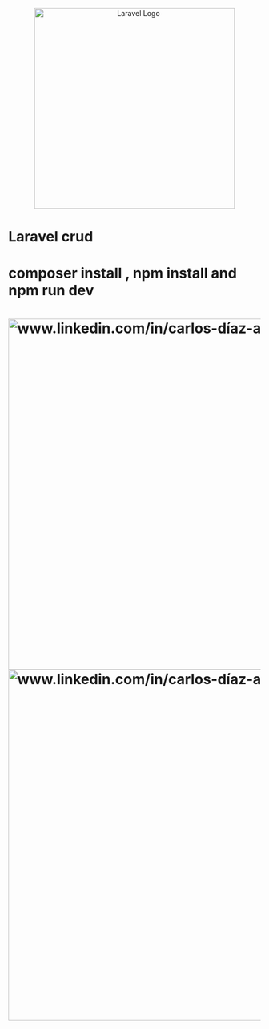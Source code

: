 <p align="center"><a href="https://laravel.com" target="_blank"><img src="https://raw.githubusercontent.com/laravel/art/master/logo-lockup/5%20SVG/2%20CMYK/1%20Full%20Color/laravel-logolockup-cmyk-red.svg" width="400" alt="Laravel Logo"></a></p>
<h1>Laravel crud <h1/>
<h1>composer install , npm install and npm run dev <h1/>
<img align="center" src="https://res.cloudinary.com/dzjytwhrg/image/upload/v1675790183/crud-laravel_pl2j1c.png" alt="www.linkedin.com/in/carlos-díaz-alzate-937748233" height="700" width="1000" />


<img align="center" src="https://res.cloudinary.com/dzjytwhrg/image/upload/v1675790171/crud-laravel-events_dwcqyz.png" alt="www.linkedin.com/in/carlos-díaz-alzate-937748233" height="700" width="1000" />




